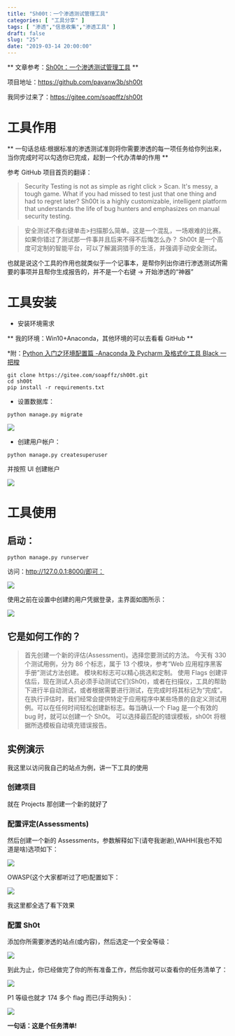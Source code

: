```yaml
---
title: "Sh00t：一个渗透测试管理工具"
categories: [ "工具分享" ]
tags: [ "渗透","信息收集","渗透工具" ]
draft: false
slug: "25"
date: "2019-03-14 20:00:00"
---
```


** 文章参考：[Sh00t：一个渗透测试管理工具][1] **

项目地址：https://github.com/pavanw3b/sh00t

我同步过来了：https://gitee.com/soapffz/sh00t

# 工具作用

** 一句话总结:根据标准的渗透测试准则将你需要渗透的每一项任务给你列出来，当你完成时可以勾选你已完成，起到一个代办清单的作用 **

参考 GitHub 项目首页的翻译：

> Security Testing is not as simple as right click > Scan. It's messy, a tough game. What if you had missed to test just that one thing and had to regret later? Sh00t is a highly customizable, intelligent platform that understands the life of bug hunters and emphasizes on manual security testing.

> 安全测试不像右键单击>扫描那么简单。这是一个混乱，一场艰难的比赛。如果你错过了测试那一件事并且后来不得不后悔怎么办？ Sh00t 是一个高度可定制的智能平台，可以了解漏洞猎手的生活，并强调手动安全测试。

也就是说这个工具的作用也就类似于一个记事本，是帮你列出你进行渗透测试所需要的事项并且帮你生成报告的，并不是一个右键 -> 开始渗透的“神器”

# 工具安装

- 安装环境需求

** 我的环境：Win10+Anaconda，其他环境的可以去看看 GitHub **

\*附：[Python 入门之环境配置篇 -Anaconda 及 Pycharm 及格式化工具 Black 一把梭 ][2]

```
git clone https://gitee.com/soapffz/sh00t.git
cd sh00t
pip install -r requirements.txt
```

- 设置数据库：

```
python manage.py migrate
```

![][3]

- 创建用户帐户：

```
python manage.py createsuperuser
```

并按照 UI 创建帐户

![][4]

# 工具使用

## 启动：

```
python manage.py runserver
```

访问：http://127.0.0.1:8000/即可：

![][5]

使用之前在设置中创建的用户凭据登录，主界面如图所示：

![][6]

## 它是如何工作的？

> 首先创建一个新的评估(Assessment)。选择您要测试的方法。 今天有 330 个测试用例，分为 86 个标志，属于 13 个模块，参考“Web 应用程序黑客手册”测试方法创建。 模块和标志可以精心挑选和定制。 使用 Flags 创建评估后，现在测试人员必须手动测试它们(Sh0t)，或者在扫描仪，工具的帮助下进行半自动测试，或者根据需要进行测试，在完成时将其标记为“完成”。 在执行评估时，我们经常会提供特定于应用程序中某些场景的自定义测试用例。可以在任何时间轻松创建新标志。每当确认一个 Flag 是一个有效的 bug 时，就可以创建一个 Sh0t。 可以选择最匹配的错误模板，sh00t 将根据所选模板自动填充错误报告。

## 实例演示

我这里以访问我自己的站点为例，讲一下工具的使用

### 创建项目

就在 Projects 那创建一个新的就好了

### 配置评定(Assessments)

然后创建一个新的 Assessments，参数解释如下(请夸我谢谢),WAHH(我也不知道是啥)选项如下：

![][7]

OWASP(这个大家都听过了吧)配置如下：

![][8]

我这里都全选了看下效果

### 配置 Sh0t

添加你所需要渗透的站点(或内容)，然后选定一个安全等级：

![][9]

到此为止，你已经做完了你的所有准备工作，然后你就可以查看你的任务清单了：

![][10]

P1 等级也就才 174 多个 flag 而已(手动狗头)：

![][11]

**一句话：这是个任务清单!**

[1]: https://www.freebuf.com/sectool/197395.html
[2]: https://www.soapffz.com/python/5.html
[3]: https://img.soapffz.com/archives_img/2019/03/14/archives_20190314_194952.png
[4]: https://img.soapffz.com/archives_img/2019/03/14/archives_20190314_195011.png
[5]: https://img.soapffz.com/archives_img/2019/03/14/archives_20190314_195302.png
[6]: https://img.soapffz.com/archives_img/2019/03/14/archives_20190314_195341.png
[7]: https://img.soapffz.com/archives_img/2019/03/14/archives_20190314_203143.png
[8]: https://img.soapffz.com/archives_img/2019/03/14/archives_20190314_203658.png
[9]: https://img.soapffz.com/archives_img/2019/03/14/archives_20190314_204426.png
[10]: https://img.soapffz.com/archives_img/2019/03/14/archives_20190314_205415.png
[11]: https://img.soapffz.com/archives_img/2019/03/14/archives_20190314_205459.png